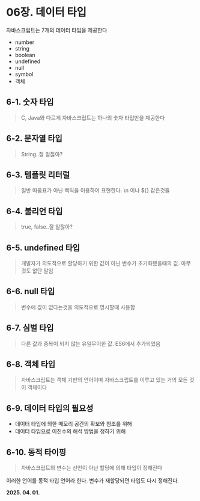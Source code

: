 # 06장. 데이터 타입

자바스크립트는 7개의 데이터 타입을 제공한다

- number
- string
- boolean
- undefined
- null
- symbol
- 객체

## 6-1. 숫자 타입

> C, Java와 다르게 자바스크립트는 하나의 숫자 타입만을 제공한다

## 6-2. 문자열 타입

> String..잘 알잖아?

## 6-3. 템플릿 리터럴

> 일반 따옴표가 아닌 백틱을 이용하여 표현한다. \n 이나 ${} 같은것들

## 6-4. 불리언 타입

> true, false..잘 알잖아?

## 6-5. undefined 타입

> 개발자가 의도적으로 할당하기 위한 값이 아닌 변수가 초기화됐을때의 값. 아무것도 없단 말임

## 6-6.  null 타입

> 변수에 값이 없다는것을 의도적으로 명시할때 사용함

## 6-7. 심벌 타입

> 다른 값과 중복이 되지 않는 유일무이한 값. ES6에서 추가되었음

## 6-8. 객체 타입

> 자바스크립트는 객체 기반의 언어이며 자바스크립트를 이루고 있는 거의 모든 것이 객체이다

## 6-9. 데이터 타입의 필요성

- 데이터 타입에 의한 메모리 공간의 확보와 참조를 위해
- 데이터 타입으로 이진수의 해석 방법을 정하기 위해

## 6-10. 동적 타이핑

> 자바스크립트의 변수는 선언이 아닌 할당에 의해 타입이 정해진다

이러한 언어를 동적 타입 언어라 한다. 변수가 재할당되면 타입도 다시 정해진다.


**2025. 04. 01.**